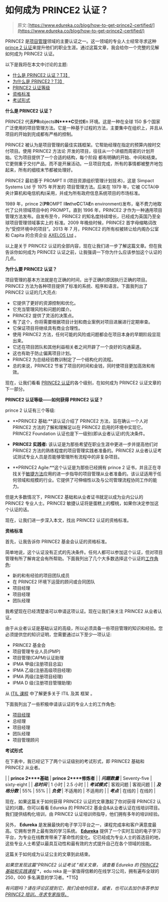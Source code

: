 # 如何成为 PRINCE2 认证？

> 原文:[https://www.edureka.co/blog/how-to-get-prince2-certified/](https://www.edureka.co/blog/how-to-get-prince2-certified/)

PRINCE2 是[项目管理](https://www.edureka.co/blog/project-management/)领域的主要认证之一。这一领域的专业人士经常寻求这种[prince 2 认证](https://www.edureka.co/prince2-foundation-and-practitioner-certification-training)来提升他们的职业生涯。通过这篇文章，我会给你一个完整的见解如何成为 PRINCE2 认证。

以下是我将在本文中讨论的主题:

*   [什么是 PRINCE2 认证？T3】](#whatisprince2)
*   [为什么是 PRINCE2？T3】](#whyprince2)
*   [PRINCE2 认证等级](#certificationlevels)
*   [资格标准](#eligibility)
*   [考试形式](#format)

**什么是 PRINCE2 认证？**

PRINCE2 代表**PR**objects**IN****C**受控**E**n 环境。这是一种在全球 150 多个国家广泛使用的项目管理方法。它是一种基于过程的方法，主要集中在组织上，并且从项目的开始到完成都有严格的控制。

PRINCE2 被认为是项目管理的最佳实践框架。它帮助经理在指定的预算内按时交付项目。使用 PRINCE2 方法论 开发的项目，往往从一个详细而周密的计划开始。它为项目提供了一个合适的结构，每个阶段 都有明确的开始、中间和结束。它更侧重于交付产品，而不是开展活动。一旦项目完成，所有的事情都被整齐地包起来，所有的细枝末节都被处理好。

PRINCE2 最初基于 PROMPT II (项目资源组织管理计划技术)，这是 Simpact Systems Ltd 于 1975 年开发的 项目管理方法。后来在 1979 年，它被 CCTA(中央计算机和电信机构)采用，并成为所有政府信息系统项目的市场标准。

1989 年，prince 2(**PR**OMPT II**In**the**C**CTA**E**n environment)发布，毫不费力地取代了公共领域项目中的 PROMPT。直到 1996 年，PRINCE2 才作为一种通用项目管理方法发布。自发布至今，PRINCE2 的知名度持续增长，已经成为英国乃至全球项目管理领域事实上的 标准。2009 年晚些时候，PRINCE2 首字母缩略词改为“受控环境中的项目”。2013 年 7 月，PRINCE2 的所有权被转让给内阁办公室和 Capita 的合资企业 [AXELOS Ltd](https://www.axelos.com) 。

以上是关于 PRINCE2 认证的全部内容，现在让我们进一步了解这篇文章。但在我告诉你如何成为 PRINCE2 认证之前，让我强调一下你为什么应该参加这个认证的几点。

**为什么要 PRINCE2 认证？**

项目管理的基本方法就是在正确的时间，出于正确的原因执行正确的项目。PRINCE2 方法为各种项目提供了标准的系统、程序和语言。下面我列出了 PRINCE2 认证的几大亮点:

*   它提供了更好的资源控制和优化。
*   它充当管理风险和问题的媒介。
*   PRINCE2 提供了灵活的决策点。
*   有了这个，你将需要根据项目计划和商业案例对项目进展进行定期审查。
*   它保证项目将继续具有商业合理性。
*   使用 PRINCE2 方法，任何可能的风险或问题都会在项目本身的早期阶段显现出来。
*   它还在项目团队和其他利益相关者之间开辟了一个良好的沟通渠道。
*   这也有助于防止偏离项目计划。
*   PRINCE2 为总结经验教训制定了一个结构化的流程。
*   总的来说，PRINCE2 节省了项目的时间和金钱，同时使项目更加高效和有效。

现在，让我们看看 [PRINCE2 认证](https://www.edureka.co/prince2-foundation-and-practitioner-certification-training)的各个级别，在如何成为 PRINCE2 认证文章的下一部分。

**PRINCE2 认证等级——如何获得 PRINCE2 认证？**

prince 2 认证有三个等级:

*   **PRINCE2 基础:**该认证介绍了 PRINCE2 方法，旨在确认一个人对 PRINCE2 方法的了解和理解足以在 PRINCE2 启用的环境中实现它。 PRINCE2 Foundation 认证也是下一级别(即从业者认证)的先决条件。

*   **PRINCE2 实践者:** 该认证是为那些希望在职业生涯中更进一步并提高他们对 PRINCE2 方法的熟练程度的项目管理实践者准备的。PRINCE2 从业者认证考试测试专业人员是否能够管理所有流程中的非复杂项目。

*   **PRINCE2 Agile:**这个认证是为那些已经拥有 prince 2 证书，并且正在寻找关于[敏捷方法](https://www.edureka.co/blog/agile-project-management/)应用的进一步指导的项目管理从业者准备的。该认证适用于任何领域和规模的行业。它提供了可伸缩性以及与公司管理流程协同工作的能力。

但是大多数情况下，PRINCE2 基础和从业者证书就足以成为业内公认的 PRINCE2 专业人士。PRINCE2 敏捷认证将是蛋糕上的樱桃，如果你决定参加这个认证的话。

现在，让我们进一步深入本文，找出 PRINCE2 认证的资格标准。

**资格标准**

首先，让我告诉你 PRINCE2 基金会认证的资格标准。

简单地说，这个认证没有正式的先决条件。任何人都可以参加这个认证，但对项目管理有所了解肯定会有所帮助。下面我列出了几个大多数选择这个认证的[工作角色](https://www.edureka.co/blog/project-manager-salary/):

*   新的和有经验的项目团队成员
*   在 PRINCE2 环境下运营的顾问或合同团队
*   项目经理
*   项目经理
*   团队经理

我希望现在已经清楚谁可以申请这项认证。现在让我们来关注 PRINCE2 从业者认证。

由于从业者认证是基础认证的高级，所以必须具备一些项目管理的知识和经验。您必须提供您的知识证明，您需要通过以下至少一项认证:

*   PRINCE2 基金会
*   项目管理专业人员(PMP)
*   项目管理(CAPM)认证助理
*   IPMA 甲级(注册项目总监)
*   IPMA 乙级(注册高级项目经理)
*   IPMA 丙级(注册项目经理)
*   IPMA D 级(注册项目管理助理)

从 [ITIL 课程](https://www.edureka.co/itil4-foundation-certification-training) 中了解更多关于 ITIL 及其 框架 。

下面我列出了一些积极申请该认证的专业人士的工作角色:

*   [项目经理](https://www.edureka.co/blog/project-manager-salary/)
*   总经理
*   项目经理
*   团队经理
*   项目管理顾问

**考试形式**

在下表中，我已经记下了两个认证级别的考试形式，即 PRINCE2 基础和 PRINCE2 从业者。

|  | **prince 2****基础** | **prince 2****修炼者** |
| ***问题数量*** | Seventy-five | sixty-eight |
| ***总时间*** | 1 小时 | 2.5 小时 |
| ***考试模式*** | 客观问题 | 客观问题 |
| ***及格分数*** | 55% | 55% |
| ***负使*** | 不适用的 | 不适用的 |
| ***考点*** | 在线的 | 在线的 |

现在，如果这篇关于如何获得 PRINCE2 认证的文章激起了你对获得 PRINCE2 认证的兴趣，你可以看看 Edureka 的 PRINCE2 基金会&从业者认证在线培训项目。 我们提供结构化培训，由 PRINCE2 认证培训师指导，他们拥有多年的培训经验。

另外， **Edureka** 是发展最快的电子学习平台之一，课程完成率和客户满意度最高。它拥有世界上最有效的学习系统。 **[Edureka](https://www.edureka.co)** 提供了一个实时互动的电子学习平台，为专业在线教育带来了革命性的变化。它已经成为专业人士的首选目的地，这些专业人士希望以最具互动性和最有效的方式提升自己在各个领域的技能。

这篇关于如何成为认证公主的文章到此结束。

*如果您发现这篇“PRINCE2 认证考试* *”相关文章，* *请查看 Edureka 的 [PRINCE2 基础和实践课程](https://www.edureka.co/prince2-foundation-and-practitioner-certification-training)* *，edu reka 是一家值得信赖的在线学习公司，拥有遍布全球的 250，000 多名满意的学习者。*T15】

*有问题吗？请在评论区提到它，我们会给你回复。或者，也可以去加尔各答参加 [PRINCE2 培训，寻求专家指导。](https://www.edureka.co/prince2-foundation-and-practitioner-certification-training)*